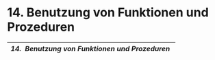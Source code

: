 # 14.  Benutzung von Funktionen und Prozeduren

| ***&#49;4.&nbsp; Benutzung von Funktionen und Prozeduren***&nbsp; |
| --- |


